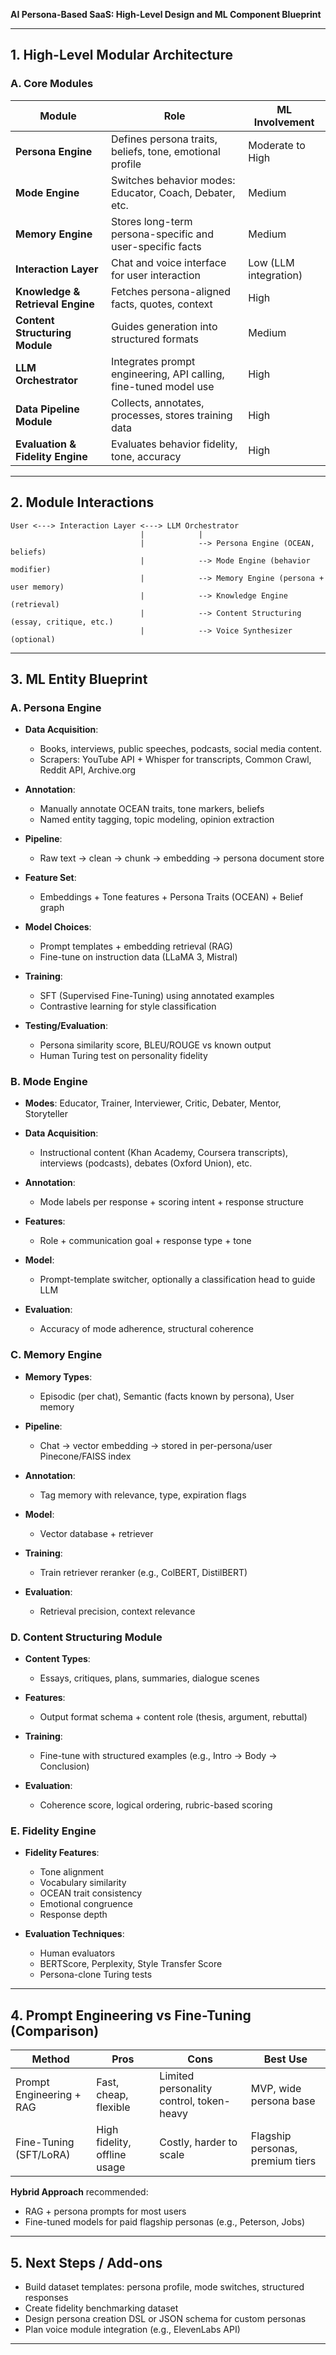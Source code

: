 **AI Persona-Based SaaS: High-Level Design and ML Component Blueprint**

---

## 1. High-Level Modular Architecture

### A. Core Modules

| Module                           | Role                                                             | ML Involvement        |
| -------------------------------- | ---------------------------------------------------------------- | --------------------- |
| **Persona Engine**               | Defines persona traits, beliefs, tone, emotional profile         | Moderate to High      |
| **Mode Engine**                  | Switches behavior modes: Educator, Coach, Debater, etc.          | Medium                |
| **Memory Engine**                | Stores long-term persona-specific and user-specific facts        | Medium                |
| **Interaction Layer**            | Chat and voice interface for user interaction                    | Low (LLM integration) |
| **Knowledge & Retrieval Engine** | Fetches persona-aligned facts, quotes, context                   | High                  |
| **Content Structuring Module**   | Guides generation into structured formats                        | Medium                |
| **LLM Orchestrator**             | Integrates prompt engineering, API calling, fine-tuned model use | High                  |
| **Data Pipeline Module**         | Collects, annotates, processes, stores training data             | High                  |
| **Evaluation & Fidelity Engine** | Evaluates behavior fidelity, tone, accuracy                      | High                  |

---

## 2. Module Interactions

```
User <---> Interaction Layer <---> LLM Orchestrator
                             |            |
                             |            --> Persona Engine (OCEAN, beliefs)
                             |            --> Mode Engine (behavior modifier)
                             |            --> Memory Engine (persona + user memory)
                             |            --> Knowledge Engine (retrieval)
                             |            --> Content Structuring (essay, critique, etc.)
                             |            --> Voice Synthesizer (optional)
```

---

## 3. ML Entity Blueprint

### A. Persona Engine

* **Data Acquisition**:

  * Books, interviews, public speeches, podcasts, social media content.
  * Scrapers: YouTube API + Whisper for transcripts, Common Crawl, Reddit API, Archive.org
* **Annotation**:

  * Manually annotate OCEAN traits, tone markers, beliefs
  * Named entity tagging, topic modeling, opinion extraction
* **Pipeline**:

  * Raw text -> clean -> chunk -> embedding -> persona document store
* **Feature Set**:

  * Embeddings + Tone features + Persona Traits (OCEAN) + Belief graph
* **Model Choices**:

  * Prompt templates + embedding retrieval (RAG)
  * Fine-tune on instruction data (LLaMA 3, Mistral)
* **Training**:

  * SFT (Supervised Fine-Tuning) using annotated examples
  * Contrastive learning for style classification
* **Testing/Evaluation**:

  * Persona similarity score, BLEU/ROUGE vs known output
  * Human Turing test on personality fidelity

### B. Mode Engine

* **Modes**: Educator, Trainer, Interviewer, Critic, Debater, Mentor, Storyteller
* **Data Acquisition**:

  * Instructional content (Khan Academy, Coursera transcripts), interviews (podcasts), debates (Oxford Union), etc.
* **Annotation**:

  * Mode labels per response + scoring intent + response structure
* **Features**:

  * Role + communication goal + response type + tone
* **Model**:

  * Prompt-template switcher, optionally a classification head to guide LLM
* **Evaluation**:

  * Accuracy of mode adherence, structural coherence

### C. Memory Engine

* **Memory Types**:

  * Episodic (per chat), Semantic (facts known by persona), User memory
* **Pipeline**:

  * Chat -> vector embedding -> stored in per-persona/user Pinecone/FAISS index
* **Annotation**:

  * Tag memory with relevance, type, expiration flags
* **Model**:

  * Vector database + retriever
* **Training**:

  * Train retriever reranker (e.g., ColBERT, DistilBERT)
* **Evaluation**:

  * Retrieval precision, context relevance

### D. Content Structuring Module

* **Content Types**:

  * Essays, critiques, plans, summaries, dialogue scenes
* **Features**:

  * Output format schema + content role (thesis, argument, rebuttal)
* **Training**:

  * Fine-tune with structured examples (e.g., Intro -> Body -> Conclusion)
* **Evaluation**:

  * Coherence score, logical ordering, rubric-based scoring

### E. Fidelity Engine

* **Fidelity Features**:

  * Tone alignment
  * Vocabulary similarity
  * OCEAN trait consistency
  * Emotional congruence
  * Response depth
* **Evaluation Techniques**:

  * Human evaluators
  * BERTScore, Perplexity, Style Transfer Score
  * Persona-clone Turing tests

---

## 4. Prompt Engineering vs Fine-Tuning (Comparison)

| Method                   | Pros                         | Cons                                     | Best Use                         |
| ------------------------ | ---------------------------- | ---------------------------------------- | -------------------------------- |
| Prompt Engineering + RAG | Fast, cheap, flexible        | Limited personality control, token-heavy | MVP, wide persona base           |
| Fine-Tuning (SFT/LoRA)   | High fidelity, offline usage | Costly, harder to scale                  | Flagship personas, premium tiers |

**Hybrid Approach** recommended:

* RAG + persona prompts for most users
* Fine-tuned models for paid flagship personas (e.g., Peterson, Jobs)

---

## 5. Next Steps / Add-ons

* Build dataset templates: persona profile, mode switches, structured responses
* Create fidelity benchmarking dataset
* Design persona creation DSL or JSON schema for custom personas
* Plan voice module integration (e.g., ElevenLabs API)

---


